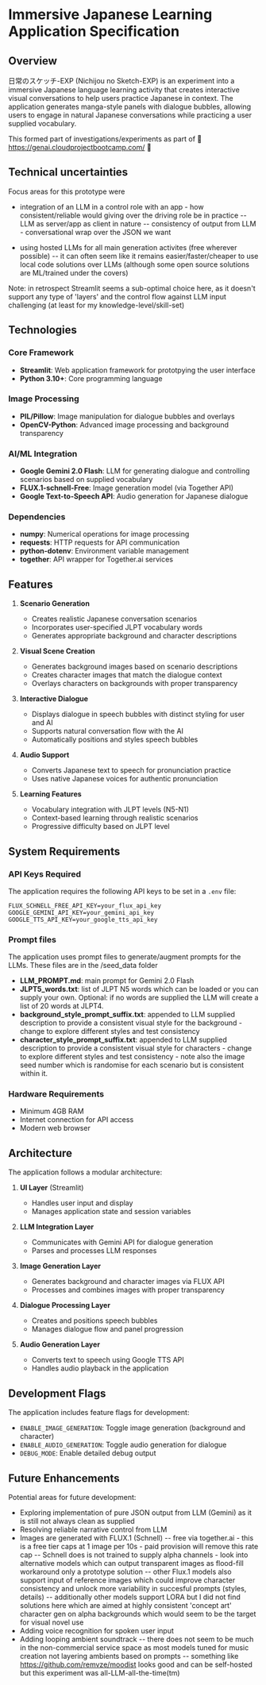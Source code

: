 # Immersive Japanese Learning Application Specification

## Overview

日常のスケッチ-EXP (Nichijou no Sketch-EXP) is an experiment into a immersive Japanese language learning activity that creates interactive visual conversations to help users practice Japanese in context. The application generates manga-style panels with dialogue bubbles, allowing users to engage in natural Japanese conversations while practicing a user supplied vocabulary.

This formed part of investigations/experiments as part of :white_flower: https://genai.cloudprojectbootcamp.com/ :white_flower:

## Technical uncertainties
Focus areas for this prototype were
- integration of an LLM in a control role with an app - how consistent/reliable would giving over the driving role be in practice
-- LLM as server/app as client in nature
-- consistency of output from LLM - conversational wrap over the JSON we want

- using hosted LLMs for all main generation activites (free wherever possible)
-- it can often seem like it remains easier/faster/cheaper to use local code solutions over LLMs (although some open source solutions are ML/trained under the covers)

Note: in retrospect Streamlit seems a sub-optimal choice here, as it doesn't support any type of 'layers' and the control flow against LLM input challenging (at least for my knowledge-level/skill-set)

## Technologies

### Core Framework
- **Streamlit**: Web application framework for prototpying the user interface
- **Python 3.10+**: Core programming language

### Image Processing
- **PIL/Pillow**: Image manipulation for dialogue bubbles and overlays
- **OpenCV-Python**: Advanced image processing and background transparency

### AI/ML Integration
- **Google Gemini 2.0 Flash**: LLM for generating dialogue and controlling scenarios based on supplied vocabulary
- **FLUX.1-schnell-Free**: Image generation model (via Together API)
- **Google Text-to-Speech API**: Audio generation for Japanese dialogue

### Dependencies
- **numpy**: Numerical operations for image processing
- **requests**: HTTP requests for API communication
- **python-dotenv**: Environment variable management
- **together**: API wrapper for Together.ai services

## Features

1. **Scenario Generation**
   - Creates realistic Japanese conversation scenarios
   - Incorporates user-specified JLPT vocabulary words
   - Generates appropriate background and character descriptions

2. **Visual Scene Creation**
   - Generates background images based on scenario descriptions
   - Creates character images that match the dialogue context
   - Overlays characters on backgrounds with proper transparency

3. **Interactive Dialogue**
   - Displays dialogue in speech bubbles with distinct styling for user and AI
   - Supports natural conversation flow with the AI
   - Automatically positions and styles speech bubbles

4. **Audio Support**
   - Converts Japanese text to speech for pronunciation practice
   - Uses native Japanese voices for authentic pronunciation

5. **Learning Features**
   - Vocabulary integration with JLPT levels (N5-N1)
   - Context-based learning through realistic scenarios
   - Progressive difficulty based on JLPT level

## System Requirements

### API Keys Required
The application requires the following API keys to be set in a `.env` file:

```
FLUX_SCHNELL_FREE_API_KEY=your_flux_api_key
GOOGLE_GEMINI_API_KEY=your_gemini_api_key
GOOGLE_TTS_API_KEY=your_google_tts_api_key
```

### Prompt files

The application uses prompt files to generate/augment prompts for the LLMs. These files are in the /seed_data folder

- **LLM_PROMPT.md**: main prompt for Gemini 2.0 Flash
- **JLPT5_words.txt**: list of JLPT N5 words which can be loaded or you can supply your own.  Optional: if no words are supplied the LLM will create a list of 20 words at JLPT4. 
- **background_style_prompt_suffix.txt**: appended to LLM supplied description to provide a consistent visual style for the background - change to explore different styles and test consistency
- **character_style_prompt_suffix.txt**: appended to LLM supplied description to provide a consistent visual style for characters - change to explore different styles and test consistency - note also the image seed number which is randomise for each scenario but is consistent within it.


### Hardware Requirements
- Minimum 4GB RAM
- Internet connection for API access
- Modern web browser

## Architecture

The application follows a modular architecture:

1. **UI Layer** (Streamlit)
   - Handles user input and display
   - Manages application state and session variables

2. **LLM Integration Layer**
   - Communicates with Gemini API for dialogue generation
   - Parses and processes LLM responses

3. **Image Generation Layer**
   - Generates background and character images via FLUX API
   - Processes and combines images with proper transparency

4. **Dialogue Processing Layer**
   - Creates and positions speech bubbles
   - Manages dialogue flow and panel progression

5. **Audio Generation Layer**
   - Converts text to speech using Google TTS API
   - Handles audio playback in the application

## Development Flags

The application includes feature flags for development:
- `ENABLE_IMAGE_GENERATION`: Toggle image generation (background and character)
- `ENABLE_AUDIO_GENERATION`: Toggle audio generation for dialogue
- `DEBUG_MODE`: Enable detailed debug output

## Future Enhancements

Potential areas for future development:
- Exploring implementation of pure JSON output from LLM (Gemini) as it is still not always clean as supplied
- Resolving reliable narrative control from LLM
- Images are generated with FLUX.1 (Schnell)
-- free via together.ai - this is a free tier caps at 1 image per 10s - paid provision will remove this rate cap
-- Schnell does is not trained to supply alpha channels - look into alternative models which can output transparent images as flood-fill workaround only a prototype solution
-- other Flux.1 models also support input of reference images which could improve character consistency and unlock more variability in succesful prompts (styles, details) 
-- additionally other models support LORA but I did not find solutions here which are aimed at highly consistent 'concept art' character gen on alpha backgrounds which would seem to be the target for visual novel use
- Adding voice recognition for spoken user input
- Adding looping ambient soundtrack 
-- there does not seem to be much in the non-commercial service space as most models tuned for music creation not layering ambients based on prompts
-- something like https://github.com/remvze/moodist looks good and can be self-hosted but this experiment was all-LLM-all-the-time(tm) 
